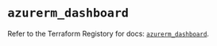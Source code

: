 # `azurerm_dashboard`

Refer to the Terraform Registory for docs: [`azurerm_dashboard`](https://registry.terraform.io/providers/hashicorp/azurerm/3.53.0/docs/resources/dashboard).
